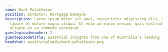 ```yaml
---
name: Mark Polatkesen
position: Director, Mortgage Domayne 
description: Lorem ipsum dolor sit amet, consectetur adipiscing elit, sed do eiusmod tempor incididunt ut 
  labore et dolore magna aliqua. Ut enim ad minim veniam, quis nostrud exercitation ullamco laboris nisi ut 
  aliquip ex ea commodo consequat.
guestepisodenumber: 2
guestepisodetitle: Essential insights from one of Australia’s leading finance brokers
headshot: assets/uploads/mark-polatkesen.png
---
```

